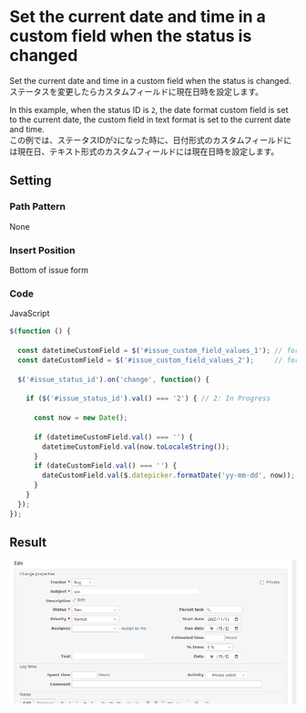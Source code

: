 # Set the current date and time in a custom field when the status is changed 

Set the current date and time in a custom field when the status is changed.  
ステータスを変更したらカスタムフィールドに現在日時を設定します。

In this example, when the status ID is `2`, the date format custom field is set to the current date, the custom field in text format is set to the current date and time.  
この例では、ステータスIDが`2`になった時に、日付形式のカスタムフィールドには現在日、テキスト形式のカスタムフィールドには現在日時を設定します。


## Setting

### Path Pattern

None

### Insert Position

Bottom of issue form
<!-- 
Head of all pages
Bottom of issue form
Bottom of issue detail
Bottom of all pages
-->

### Code

JavaScript
<!--
JavaScript
CSS
HTML
-->

```javascript
$(function () {

  const datetimeCustomField = $('#issue_custom_field_values_1'); // format: text
  const dateCustomField = $('#issue_custom_field_values_2');     // format: date

  $('#issue_status_id').on('change', function() {

    if ($('#issue_status_id').val() === '2') { // 2: In Progress
      
      const now = new Date();

      if (datetimeCustomField.val() === '') {
        datetimeCustomField.val(now.toLocaleString());
      }
      if (dateCustomField.val() === '') {
        dateCustomField.val($.datepicker.formatDate('yy-mm-dd', now));
      }
    }
  });
});
```

## Result

![result](./result.gif)
